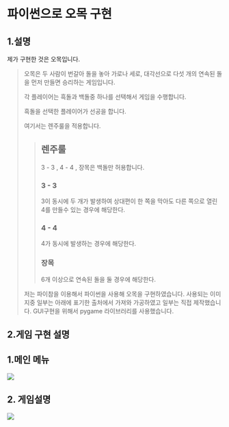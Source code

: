 파이썬으로 오목 구현
====================

1.설명
------
제가 구현한 것은 오목입니다.   
   
> 오목은 두 사람이 번갈아 돌을 놓아 가로나 세로, 대각선으로 다섯 개의 연속된 돌을 먼저 만들면 승리하는 게임입니다.
>
> 각 플레이어는 흑돌과 백돌중 하나를 선택해서 게임을 수행합니다.
>
> 흑돌을 선택한 플레이어가 선공을 합니다.
>
> 여기서는 렌주룰을 적용합니다.
>>
>> ## 렌주룰
>>
>> 3 - 3 , 4 - 4 , 장목은 백돌만 허용합니다.
>>
>> ### 3 - 3
>> 
>> 3이 동시에 두 개가 발생하여 상대편이 한 쪽을 막아도 다른 쪽으로 열린 4를 만들수 있는 경우에 해당한다.
>>  
>> ### 4 - 4
>>
>> 4가 동시에 발생하는 경우에 해당한다.
>>   
>> ### 장목
>> 6개 이상으로 연속된 돌을 둘 경우에 해당한다.
>
> 저는 파이참을 이용해서 파이썬을 사용해 오목을 구현하였습니다. 사용되는 이미지중 일부는 아래에 표기한 출처에서 가져와 가공하였고 일부는 직접 제작했습니다. GUI구현을 위해서 pygame 라이브러리를 사용했습니다.

2.게임 구현 설명
----------------

## 1.메인 메뉴

![](https://github.com/githyj-jang/omok/tree/main/project/Images/markdown/main.png)

## 2. 게임설명


![](https://github.com/githyj-jang/omok/tree/main/project/Images/markdown/explain.png)


